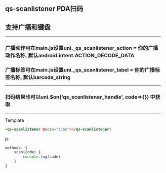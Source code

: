 ## qs-scanlistener PDA扫码
## 支持广播和键盘
---
### 广播动作可在main.js设置uni._qs_scanlistener_action = 你的广播动作名称, 默认android.intent.ACTION_DECODE_DATA
### 广播标签可在main.js设置uni._qs_scanlistener_label = 你的广播标签名称, 默认barcode_string
---
### 扫码结果也可以uni.$on('qs_scanlistener_handle', code=>{}) 中获取
---
Template
```html
<qs-scanlistener @scan="scan"></qs-scanlistener>
```
js
```javascript
methods: {
	scan(code) {
		console.log(code)
	}
}
```